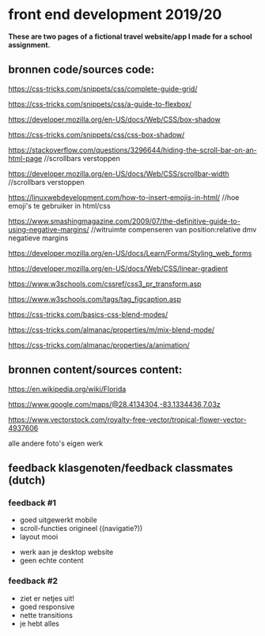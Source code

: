 # front end development 2019/20
**These are two pages of a fictional travel website/app I made for a school assignment.**

## bronnen code/sources code:

https://css-tricks.com/snippets/css/complete-guide-grid/

https://css-tricks.com/snippets/css/a-guide-to-flexbox/


https://developer.mozilla.org/en-US/docs/Web/CSS/box-shadow

https://css-tricks.com/snippets/css/css-box-shadow/ 


https://stackoverflow.com/questions/3296644/hiding-the-scroll-bar-on-an-html-page //scrollbars verstoppen

https://developer.mozilla.org/en-US/docs/Web/CSS/scrollbar-width //scrollbars verstoppen

https://linuxwebdevelopment.com/how-to-insert-emojis-in-html/ //hoe emoji's te gebruiker in html/css

https://www.smashingmagazine.com/2009/07/the-definitive-guide-to-using-negative-margins/ //witruimte compenseren van position:relative dmv negatieve margins

https://developer.mozilla.org/en-US/docs/Learn/Forms/Styling_web_forms

https://developer.mozilla.org/en-US/docs/Web/CSS/linear-gradient

https://www.w3schools.com/cssref/css3_pr_transform.asp

https://www.w3schools.com/tags/tag_figcaption.asp

https://css-tricks.com/basics-css-blend-modes/

https://css-tricks.com/almanac/properties/m/mix-blend-mode/

https://css-tricks.com/almanac/properties/a/animation/

## bronnen content/sources content:

https://en.wikipedia.org/wiki/Florida

https://www.google.com/maps/@28.4134304,-83.1334436,7.03z

https://www.vectorstock.com/royalty-free-vector/tropical-flower-vector-4937606

alle andere foto's eigen werk

## feedback klasgenoten/feedback classmates (dutch)

### feedback #1
+ goed uitgewerkt mobile
+ scroll-functies origineel ((navigatie?))
+ layout mooi
- werk aan je desktop website
- geen echte content

### feedback #2

+ ziet er netjes uit!
+ goed responsive
+ nette transitions
+ je hebt alles

